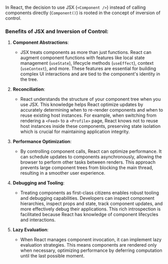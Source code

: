 In React, the decision to use JSX (`<Component />`) instead of calling components directly (`Component()`) is rooted in the concept of inversion of control.

### Benefits of JSX and Inversion of Control:

1. **Component Abstractions**:

   - JSX treats components as more than just functions. React can augment component functions with features like local state management (`useState`), lifecycle methods (`useEffect`), context (`useContext`), and more. These features are essential for building complex UI interactions and are tied to the component's identity in the tree.

2. **Reconciliation**:

   - React understands the structure of your component tree when you use JSX. This knowledge helps React optimize updates by accurately determining when to re-render components and when to reuse existing host instances. For example, when switching from rendering a `<Feed>` to a `<Profile>` page, React knows not to reuse host instances inside these components, preserving state isolation which is crucial for maintaining application integrity.

3. **Performance Optimization**:

   - By controlling component calls, React can optimize performance. It can schedule updates to components asynchronously, allowing the browser to perform other tasks between renders. This approach prevents large component trees from blocking the main thread, resulting in a smoother user experience.

4. **Debugging and Tooling**:

   - Treating components as first-class citizens enables robust tooling and debugging capabilities. Developers can inspect component hierarchies, inspect props and state, track component updates, and more effectively debug their applications. This rich introspection is facilitated because React has knowledge of component lifecycles and interactions.

5. **Lazy Evaluation**:
   - When React manages component invocation, it can implement lazy evaluation strategies. This means components are rendered only when necessary, optimizing performance by deferring computation until the last possible moment.
